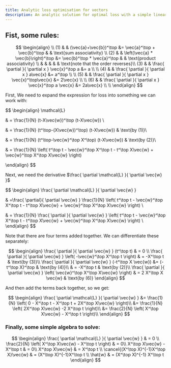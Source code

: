 ```yaml
---
title: Analytic loss optimisation for vectors
description: An analytic solution for optimal loss with a simple linear vector model
---
```


## Fist, some rules:

$$
\begin{align} \\
(1) &  & (\vec{a}+\vec{b})^\top &= \vec{a}^\top + \vec{b}^\top &  & \text{sum associativity} \\
(2) &  & \left(\vec{a} * \vec{b}\right)^\top &= \vec{b}^\top * \vec{a}^\top &  & \text{product associativity} \\  &  &  &  &  & \text{note that the order reverses}\\
(3) &  & \frac{ \partial  }{ \partial x } \vec{x}^\top a &= a \\ \\
(4) &  & \frac{ \partial  }{ \partial x } a\vec{x} &= a^\top \\ \\
(5) &  & \frac{ \partial  }{ \partial x } \vec{x}^\top\vec{x} &= 2\vec{x} \\ \\
(6) &  & \frac{ \partial  }{ \partial x } \vec{x}^\top a \vec{x} &= 2a\vec{x} \\ \\
\end{align}
$$

First, We need to expand the expression for loss into something we can work with:

$$
\begin{align}
\mathcal{L}

 & = \frac{1}{N} (t-X\vec{w})^\top (t-X\vec{w}) \\


 & = \frac{1}{N} (t^\top-(X\vec{w})^\top) (t-X\vec{w})  & \text{by (1)}\\


 & = \frac{1}{N} (t^\top-\vec{w}^\top X^\top) (t-X\vec{w})  & \text{by (2)}\\


 & = \frac{1}{N} \left( t^\top t - \vec{w}^\top X^\top t - t^\top X\vec{w} + \vec{w}^\top X^\top X\vec{w} \right)

\end{align}
$$

Next, we need the derivative $\frac{ \partial \mathcal{L} }{ \partial \vec{w} }$

$$
\begin{align}
\frac{ \partial \mathcal{L} }{ \partial \vec{w} }

 & =\frac{ \partial}{ \partial \vec{w} }  \frac{1}{N} \left( t^\top t - \vec{w}^\top X^\top t - t^\top X\vec{w} + \vec{w}^\top X^\top X\vec{w} \right) \\

 & = \frac{1}{N} \frac{ \partial }{ \partial \vec{w} } \left( t^\top t - \vec{w}^\top X^\top t - t^\top X\vec{w} + \vec{w}^\top X^\top X\vec{w} \right) \\
\end{align}
$$

Note that there are four terms added together. We can differentiate these separately:

$$
\begin{align}
\frac{ \partial  }{ \partial \vec{w} } (t^\top t) & = 0 \\
\frac{ \partial  }{ \partial \vec{w} } \left( -\vec{w}^\top X^\top t \right)  & = -X^\top t & \text{by (3)}\\
\frac{ \partial  }{ \partial \vec{w} } (-t^\top X \vec{w}) &= (-t^\top X)^\top  & \text{by (4)}\\
 & = -X^\top t  & \text{by (2)}\\
\frac{ \partial  }{ \partial \vec{w} } \left( \vec{w}^\top X^\top X\vec{w} \right)  & = 2 X^\top X \vec{w} & \text{by (6)}
\end{align}
$$

And then add the terms back together, so we get:

$$
\begin{align}
\frac{ \partial \mathcal{L} }{ \partial \vec{w} }
&= \frac{1}{N}  \left( 0 - X^\top t   - X^\top t + 2X^\top X\vec{w} \right)\\
&= \frac{1}{N}  \left( 2X^\top X\vec{w} -2 X^\top t \right)\\
&= \frac{2}{N}  \left( X^\top X\vec{w} - X^\top t \right)\\
\end{align}
$$

### Finally, some simple algebra to solve:

$$
\begin{align}
\frac{ \partial \mathcal{L} }{ \partial \vec{w} }  & = 0 \\
\frac{2}{N}  \left( X^\top X\vec{w} - X^\top t \right)  & = 0\\
X^\top X\vec{w} - X^\top t  & = 0\\
X^\top X\vec{w} & = X^\top t  \\
\cancel{(X^\top X)^{-1}X^\top X}\vec{w} & = (X^\top X)^{-1}X^\top t  \\
\hat{w} & = (X^\top X)^{-1} X^\top t
\end{align}
$$
